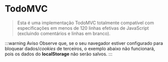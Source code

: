 # TodoMVC

> Esta é uma implementação TodoMVC totalmente compatível com especificações em menos de 120 linhas efetivas de JavaScript (excluindo comentários e linhas em branco).

:::warning Aviso
Observe que, se o seu navegador estiver configurado para bloquear dados/_cookies_ de terceiros, o exemplo abaixo não funcionará, pois os dados do **localStorage** não serão salvos.
:::

<common-codepen-snippet title="TodoMVC no Vue 3" slug="Yzqyozj" tab="js,result" />
